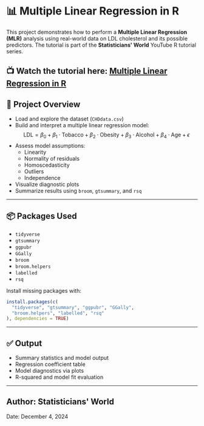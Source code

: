 # 📊 Multiple Linear Regression in R

This project demonstrates how to perform a **Multiple Linear Regression (MLR)** analysis using real-world data on LDL cholesterol and its possible predictors. The tutorial is part of the **Statisticians' World** YouTube R tutorial series.

📺 **Watch the tutorial here**: [Multiple Linear Regression in R](https://youtu.be/zNn_iYt4jZc?si=pddAgtY-49tPWxWI)
---

## 📁 Project Overview

- Load and explore the dataset (`CHDdata.csv`)
- Build and interpret a multiple linear regression model:
  $$
  \text{LDL} = \beta_0 + \beta_1 \cdot \text{Tobacco} + \beta_2 \cdot \text{Obesity} + \beta_3 \cdot \text{Alcohol} + \beta_4 \cdot \text{Age} + \epsilon
  $$
- Assess model assumptions:
  - Linearity
  - Normality of residuals
  - Homoscedasticity
  - Outliers
  - Independence
- Visualize diagnostic plots
- Summarize results using `broom`, `gtsummary`, and `rsq`
---

## 📦 Packages Used

- `tidyverse`
- `gtsummary`
- `ggpubr`
- `GGally`
- `broom`
- `broom.helpers`
- `labelled`
- `rsq`

Install missing packages with:

```r
install.packages(c(
  "tidyverse", "gtsummary", "ggpubr", "GGally",
  "broom.helpers", "labelled", "rsq"
), dependencies = TRUE)
```
---

## ✅ Output

- Summary statistics and model output
- Regression coefficient table
- Model diagnostics via plots
- R-squared and model fit evaluation

---
## Author: Statisticians' World
Date: December 4, 2024
